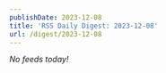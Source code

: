 ```yaml
---
publishDate: 2023-12-08
title: 'RSS Daily Digest: 2023-12-08'
url: /digest/2023-12-08
---
```


_No feeds today!_
